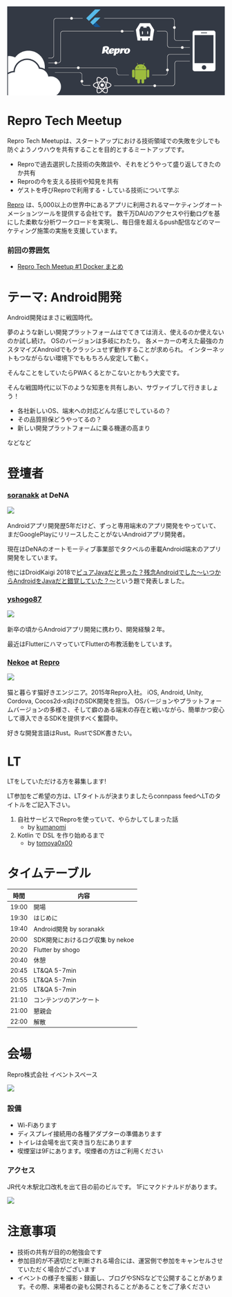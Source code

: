 ![](/meetups/2/images/repro-tech-meetup-banner.png)

# Repro Tech Meetup

Repro Tech Meetupは、スタートアップにおける技術領域での失敗を少しでも防ぐようノウハウを共有することを目的とするミートアップです。

- Reproで過去選択した技術の失敗談や、それをどうやって盛り返してきたのか共有
- Reproの今を支える技術や知見を共有
- ゲストを呼びReproで利用する・している技術について学ぶ

[Repro](https://repro.io) は、5,000以上の世界中にあるアプリに利用されるマーケティングオートメーションツールを提供する会社です。
数千万DAUのアクセスや行動ログを基にした柔軟な分析ワークロードを実現し、毎日億を超えるpush配信などのマーケティング施策の実施を支援しています。

### 前回の雰囲気

- [Repro Tech Meetup #1 Docker まとめ](https://togetter.com/li/1251270)

# テーマ: Android開発

Android開発はまさに戦国時代。

夢のような新しい開発プラットフォームはでてきては消え、使えるのか使えないのか試し続け。
OSのバージョンは多岐にわたり。
各メーカーの考えた最強のカスタマイズAndroidでもクラッシュせず動作することが求められ。
インターネットもつながらない環境下でももちろん安定して動く。

そんなことをしていたらPWAくるとかこないとかもう大変です。

そんな戦国時代に以下のような知恵を共有しあい、サヴァイブして行きましょう！

- 各社新しいOS、端末への対応どんな感じでしているの？
- その品質担保どうやってるの？
- 新しい開発プラットフォームに乗る機運の高まり

などなど

# 登壇者

### [soranakk](https://twitter.com/soranakk) at DeNA

![](https://avatars2.githubusercontent.com/u/3930307?s=200&v=4)

Androidアプリ開発歴5年だけど、ずっと専用端末のアプリ開発をやっていて、まだGooglePlayにリリースしたことがないAndroidアプリ開発者。

現在はDeNAのオートモーティブ事業部でタクベルの車載Android端末のアプリ開発をしています。

他にはDroidKaigi 2018で[ピュアJavaだと思った？残念Androidでした～いつからAndroidをJavaだと錯覚していた？～](https://www.slideshare.net/JSUXDesign/javaandroidandroidjava)という題で発表しました。

### [yshogo87](https://twitter.com/yshogo87)

![](https://avatars1.githubusercontent.com/u/24387865?s=200&v=4)

新卒の頃からAndroidアプリ開発に携わり、開発経験２年。

最近はFlutterにハマっていてFlutterの布教活動をしています。

### [Nekoe](https://github.com/morou) at [Repro](https://repro.io)

![](https://avatars1.githubusercontent.com/u/2016793?s=200&v=4)

猫と暮らす猫好きエンジニア。2015年Repro入社。
iOS, Android, Unity, Cordova, Cocos2d-x向けのSDK開発を担当。
OSバージョンやプラットフォームバージョンの多様さ、そして癖のある端末の存在と戦いながら、簡単かつ安心して導入できるSDKを提供すべく奮闘中。

好きな開発言語はRust。RustでSDK書きたい。

# LT

LTをしていただける方を募集します!

LT参加をご希望の方は、LTタイトルが決まりましたらconnpass feedへLTのタイトルをご記入下さい。

1. 自社サービスでReproを使っていて、やらかしてしまった話
    - by [kumanomi](https://twitter.com/m_kumanomi)
1. Kotlin で DSL を作り始めるまで
    - by [tomoya0x00](https://twitter.com/tomoya0x00)

# タイムテーブル

時間  | 内容
---   | ---
19:00 | 開場
19:30 | はじめに
19:40 | Android開発 by soranakk
20:00 | SDK開発におけるログ収集 by nekoe
20:20 | Flutter by shogo
20:40 | 休憩
20:45 | LT&QA 5-7min
20:55 | LT&QA 5-7min
21:05 | LT&QA 5-7min
21:10 | コンテンツのアンケート
21:00 | 懇親会
22:00 | 解散

# 会場

Repro株式会社 イベントスペース

![](https://github.com/reproio/repro-tech-meetup/blob/master/assets/images/repro-event-space.png?raw=true)

### 設備

- Wi-Fiあります
- ディスプレイ接続用の各種アダプターの準備あります
- トイレは会場を出て突き当り左にあります
- 喫煙室は9Fにあります。喫煙者の方はご利用ください

### アクセス

JR代々木駅北口改札を出て目の前のビルです。
1Fにマクドナルドがあります。

![](https://github.com/reproio/repro-tech-meetup/blob/master/assets/images/repro-access-1.png?raw=true)

# 注意事項

- 技術の共有が目的の勉強会です
- 参加目的が不適切だと判断される場合には、運営側で参加をキャンセルさせていただく場合がございます
- イベントの様子を撮影・録画し、ブログやSNSなどで公開することがあります。その際、来場者の姿も公開されることがあることをご了承ください
